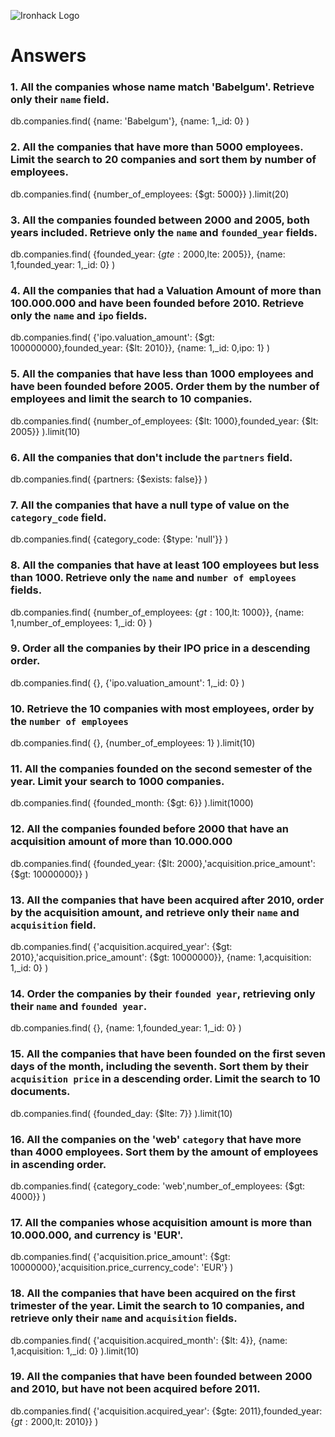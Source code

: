 ![Ironhack Logo](https://i.imgur.com/1QgrNNw.png)

# Answers

### 1. All the companies whose name match 'Babelgum'. Retrieve only their `name` field.


db.companies.find(
  {name: 'Babelgum'},
  {name: 1,_id: 0}
)

### 2. All the companies that have more than 5000 employees. Limit the search to 20 companies and sort them by **number of employees**.



db.companies.find(
  {number_of_employees: {$gt: 5000}}
).limit(20)

### 3. All the companies founded between 2000 and 2005, both years included. Retrieve only the `name` and `founded_year` fields.



db.companies.find(
  {founded_year: {$gte: 2000,$lte: 2005}},
  {name: 1,founded_year: 1,_id: 0}
)

### 4. All the companies that had a Valuation Amount of more than 100.000.000 and have been founded before 2010. Retrieve only the `name` and `ipo` fields.


db.companies.find(
  {'ipo.valuation_amount': {$gt: 100000000},founded_year: {$lt: 2010}},
  {name: 1,_id: 0,ipo: 1}
)


### 5. All the companies that have less than 1000 employees and have been founded before 2005. Order them by the number of employees and limit the search to 10 companies.



db.companies.find(
  {number_of_employees: {$lt: 1000},founded_year: {$lt: 2005}}
).limit(10)



### 6. All the companies that don't include the `partners` field.



db.companies.find(
  {partners: {$exists: false}}
)

### 7. All the companies that have a null type of value on the `category_code` field.

db.companies.find(
  {category_code: {$type: 'null'}}
)

### 8. All the companies that have at least 100 employees but less than 1000. Retrieve only the `name` and `number of employees` fields.

db.companies.find(
  {number_of_employees: {$gt: 100,$lt: 1000}},
  {name: 1,number_of_employees: 1,_id: 0}
)


### 9. Order all the companies by their IPO price in a descending order.

db.companies.find(
  {},
  {'ipo.valuation_amount': 1,_id: 0}
)



### 10. Retrieve the 10 companies with most employees, order by the `number of employees`

db.companies.find(
  {},
  {number_of_employees: 1}
).limit(10)

### 11. All the companies founded on the second semester of the year. Limit your search to 1000 companies.


db.companies.find(
  {founded_month: {$gt: 6}}
).limit(1000)



### 12. All the companies founded before 2000 that have an acquisition amount of more than 10.000.000


db.companies.find(
  {founded_year: {$lt: 2000},'acquisition.price_amount': {$gt: 10000000}}
)

### 13. All the companies that have been acquired after 2010, order by the acquisition amount, and retrieve only their `name` and `acquisition` field.


db.companies.find(
  {'acquisition.acquired_year': {$gt: 2010},'acquisition.price_amount': {$gt: 10000000}},
  {name: 1,acquisition: 1,_id: 0}
)




### 14. Order the companies by their `founded year`, retrieving only their `name` and `founded year`.

db.companies.find(
  {},
  {name: 1,founded_year: 1,_id: 0}
)



### 15. All the companies that have been founded on the first seven days of the month, including the seventh. Sort them by their `acquisition price` in a descending order. Limit the search to 10 documents.

db.companies.find(
  {founded_day: {$lte: 7}}
).limit(10)


### 16. All the companies on the 'web' `category` that have more than 4000 employees. Sort them by the amount of employees in ascending order.

db.companies.find(
  {category_code: 'web',number_of_employees: {$gt: 4000}}
)


### 17. All the companies whose acquisition amount is more than 10.000.000, and currency is 'EUR'.


db.companies.find(
  {'acquisition.price_amount': {$gt: 10000000},'acquisition.price_currency_code': 'EUR'}
)


### 18. All the companies that have been acquired on the first trimester of the year. Limit the search to 10 companies, and retrieve only their `name` and `acquisition` fields.


db.companies.find(
  {'acquisition.acquired_month': {$lt: 4}},
  {name: 1,acquisition: 1,_id: 0}
).limit(10)

### 19. All the companies that have been founded between 2000 and 2010, but have not been acquired before 2011.



db.companies.find(
  {'acquisition.acquired_year': {$gte: 2011},founded_year: {$gt: 2000,$lt: 2010}}
)
